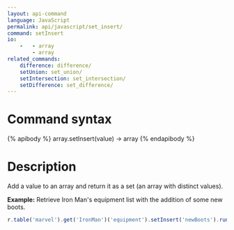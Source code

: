 ```yaml
---
layout: api-command
language: JavaScript
permalink: api/javascript/set_insert/
command: setInsert
io:
    -   - array
        - array
related_commands:
    difference: difference/
    setUnion: set_union/
    setIntersection: set_intersection/
    setDifference: set_difference/
---
```


# Command syntax #

{% apibody %}
array.setInsert(value) &rarr; array
{% endapibody %}

# Description #

Add a value to an array and return it as a set (an array with distinct values).

__Example:__ Retrieve Iron Man's equipment list with the addition of some new boots.

```javascript
r.table('marvel').get('IronMan')('equipment').setInsert('newBoots').run(conn, callback)
```


